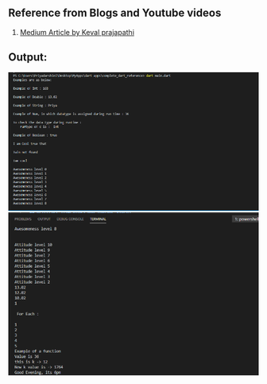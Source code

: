 ## Reference from Blogs and Youtube videos

1. [Medium Article by Keval prajapathi](https://medium.com/@keval.prajapatimus/dart-basics-in-one-article-1b5faeecb524)

## Output:

![](d1.PNG)
![](d2.PNG)
